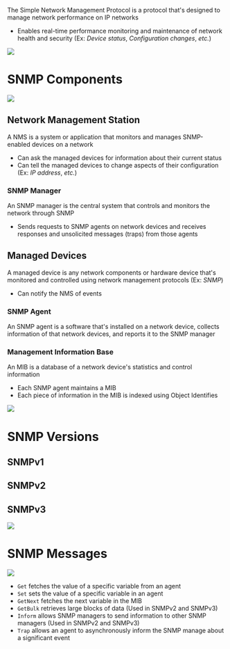 The Simple Network Management Protocol is a protocol that's designed to manage network performance on IP networks

* Enables real-time performance monitoring and maintenance of network health and security (Ex: *Device status*, *Configuration changes*, *etc.*)

![](https://github.com/JonmarCorpuz/SecondBrain/blob/main/Assets/Whitespace.png)

# SNMP Components

![](https://github.com/JonmarCorpuz/SecondBrain/blob/main/Assets/jdgfldjkjlrugfsjlk.png)

## Network Management Station

A NMS is a system or application that monitors and manages SNMP-enabled devices on a network

* Can ask the managed devices for information about their current status
* Can tell the managed devices to change aspects of their configuration (Ex: *IP address*, *etc.*)

### SNMP Manager

An SNMP manager is the central system that controls and monitors the network through SNMP

* Sends requests to SNMP agents on network devices and receives responses and unsolicited messages (traps) from those agents

## Managed Devices

A managed device is any network components or hardware device that's monitored and controlled using network management protocols (Ex: *SNMP*)

* Can notify the NMS of events

### SNMP Agent

An SNMP agent is a software that's installed on a network device, collects information of that network devices, and reports it to the SNMP manager

### Management Information Base

An MIB is a database of a network device's statistics and control information

* Each SNMP agent maintains a MIB
* Each piece of information in the MIB is indexed using Object Identifies

![](https://github.com/JonmarCorpuz/SecondBrain/blob/main/Assets/Whitespace.png)

# SNMP Versions

## SNMPv1

## SNMPv2

## SNMPv3

![](https://github.com/JonmarCorpuz/SecondBrain/blob/main/Assets/Whitespace.png)

# SNMP Messages

![](https://github.com/JonmarCorpuz/SecondBrain/blob/main/Assets/why-snmp-is-important-view.jpg)

* `Get` fetches the value of a specific variable from an agent
* `Set` sets the value of a specific variable in an agent
* `GetNext` fetches the next variable in the MIB
* `GetBulk` retrieves large blocks of data (Used in SNMPv2 and SNMPv3)
* `Inform` allows SNMP managers to send information to other SNMP managers (Used in SNMPv2 and SNMPv3)
* `Trap` allows an agent to asynchronously inform the SNMP manage about a significant event
